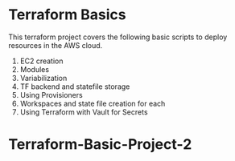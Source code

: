 ﻿# Terraform Basics

This terraform project covers the following basic scripts to deploy resources in the AWS cloud.
  1. EC2 creation
  2. Modules
  3. Variabilization
  4. TF backend and statefile storage
  5. Using Provisioners
  6. Workspaces and state file creation for each
  7. Using Terraform with Vault for Secrets
# Terraform-Basic-Project-2
